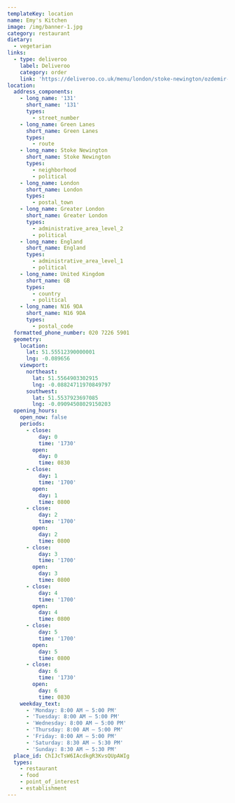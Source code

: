 ```yaml
---
templateKey: location
name: Emy's Kitchen
image: /img/banner-1.jpg
category: restaurant
dietary:
  - vegetarian
links:
  - type: deliveroo
    label: Deliveroo
    category: order
    link: 'https://deliveroo.co.uk/menu/london/stoke-newington/ozdemir-company-ltd'
location:
  address_components:
    - long_name: '131'
      short_name: '131'
      types:
        - street_number
    - long_name: Green Lanes
      short_name: Green Lanes
      types:
        - route
    - long_name: Stoke Newington
      short_name: Stoke Newington
      types:
        - neighborhood
        - political
    - long_name: London
      short_name: London
      types:
        - postal_town
    - long_name: Greater London
      short_name: Greater London
      types:
        - administrative_area_level_2
        - political
    - long_name: England
      short_name: England
      types:
        - administrative_area_level_1
        - political
    - long_name: United Kingdom
      short_name: GB
      types:
        - country
        - political
    - long_name: N16 9DA
      short_name: N16 9DA
      types:
        - postal_code
  formatted_phone_number: 020 7226 5901
  geometry:
    location:
      lat: 51.55512390000001
      lng: -0.089656
    viewport:
      northeast:
        lat: 51.5564903302915
        lng: -0.08824711970849797
      southwest:
        lat: 51.5537923697085
        lng: -0.09094508029150203
  opening_hours:
    open_now: false
    periods:
      - close:
          day: 0
          time: '1730'
        open:
          day: 0
          time: 0830
      - close:
          day: 1
          time: '1700'
        open:
          day: 1
          time: 0800
      - close:
          day: 2
          time: '1700'
        open:
          day: 2
          time: 0800
      - close:
          day: 3
          time: '1700'
        open:
          day: 3
          time: 0800
      - close:
          day: 4
          time: '1700'
        open:
          day: 4
          time: 0800
      - close:
          day: 5
          time: '1700'
        open:
          day: 5
          time: 0800
      - close:
          day: 6
          time: '1730'
        open:
          day: 6
          time: 0830
    weekday_text:
      - 'Monday: 8:00 AM – 5:00 PM'
      - 'Tuesday: 8:00 AM – 5:00 PM'
      - 'Wednesday: 8:00 AM – 5:00 PM'
      - 'Thursday: 8:00 AM – 5:00 PM'
      - 'Friday: 8:00 AM – 5:00 PM'
      - 'Saturday: 8:30 AM – 5:30 PM'
      - 'Sunday: 8:30 AM – 5:30 PM'
  place_id: ChIJcTsW6IAcdkgR3KvsQUpAWIg
  types:
    - restaurant
    - food
    - point_of_interest
    - establishment
---
```

